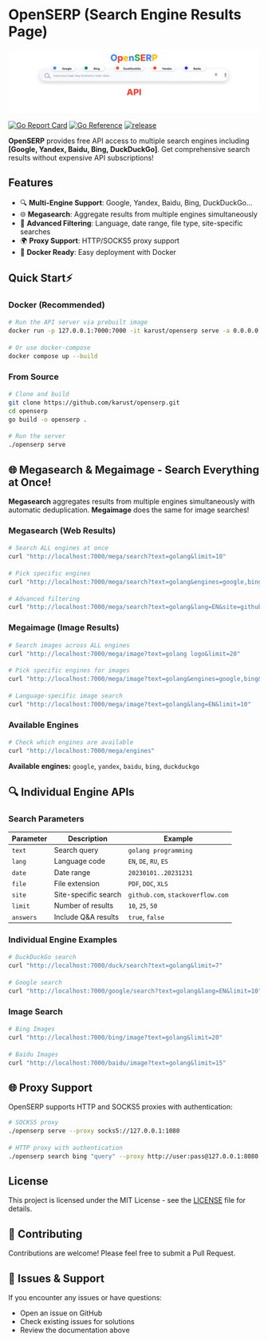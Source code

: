 # OpenSERP (Search Engine Results Page)

![OpenSERP](/logo.svg)

[![Go Report Card](https://goreportcard.com/badge/github.com/karust/openserp)](https://goreportcard.com/report/github.com/karust/openserp)
[![Go Reference](https://pkg.go.dev/badge/github.com/karust/openserp.svg)](https://pkg.go.dev/github.com/karust/openserp)
[![release](https://img.shields.io/github/release-pre/karust/openserp.svg)](https://github.com/karust/openserp/releases)

**OpenSERP** provides free API access to multiple search engines including **[Google, Yandex, Baidu, Bing, DuckDuckGo]**. Get comprehensive search results without expensive API subscriptions!

## Features

- 🔍 **Multi-Engine Support**: Google, Yandex, Baidu, Bing, DuckDuckGo...
- 🌐 **Megasearch**: Aggregate results from multiple engines simultaneously
- 🎯 **Advanced Filtering**: Language, date range, file type, site-specific searches
- 🌍 **Proxy Support**: HTTP/SOCKS5 proxy support
- 🐳 **Docker Ready**: Easy deployment with Docker

## Quick Start⚡️

### Docker (Recommended)

```bash
# Run the API server via prebuilt image
docker run -p 127.0.0.1:7000:7000 -it karust/openserp serve -a 0.0.0.0 -p 7000

# Or use docker-compose
docker compose up --build
```

### From Source

```bash
# Clone and build
git clone https://github.com/karust/openserp.git
cd openserp
go build -o openserp .

# Run the server
./openserp serve
```

## 🌐 Megasearch & Megaimage - Search Everything at Once!

**Megasearch** aggregates results from multiple engines simultaneously with automatic deduplication. **Megaimage** does the same for image searches!

### Megasearch (Web Results)

```bash
# Search ALL engines at once
curl "http://localhost:7000/mega/search?text=golang&limit=10"

# Pick specific engines
curl "http://localhost:7000/mega/search?text=golang&engines=google,bing&limit=5"

# Advanced filtering
curl "http://localhost:7000/mega/search?text=golang&lang=EN&site=github.com&limit=8"
```

### Megaimage (Image Results)

```bash
# Search images across ALL engines
curl "http://localhost:7000/mega/image?text=golang logo&limit=20"

# Pick specific engines for images
curl "http://localhost:7000/mega/image?text=golang&engines=google,bing&limit=15"

# Language-specific image search
curl "http://localhost:7000/mega/image?text=golang&lang=EN&limit=10"
```

### Available Engines

```bash
# Check which engines are available
curl "http://localhost:7000/mega/engines"
```

**Available engines:** `google`, `yandex`, `baidu`, `bing`, `duckduckgo`

## 🔍 Individual Engine APIs

### Search Parameters

| Parameter | Description          | Example                           |
| --------- | -------------------- | --------------------------------- |
| `text`    | Search query         | `golang programming`              |
| `lang`    | Language code        | `EN`, `DE`, `RU`, `ES`            |
| `date`    | Date range           | `20230101..20231231`              |
| `file`    | File extension       | `PDF`, `DOC`, `XLS`               |
| `site`    | Site-specific search | `github.com`, `stackoverflow.com` |
| `limit`   | Number of results    | `10`, `25`, `50`                  |
| `answers` | Include Q&A results  | `true`, `false`                   |

### Individual Engine Examples

```bash
# DuckDuckGo search
curl "http://localhost:7000/duck/search?text=golang&limit=7"

# Google search
curl "http://localhost:7000/google/search?text=golang&lang=EN&limit=10"
```

### Image Search

```bash
# Bing Images
curl "http://localhost:7000/bing/image?text=golang&limit=20"

# Baidu Images
curl "http://localhost:7000/baidu/image?text=golang&limit=15"
```

## 🌐 Proxy Support

OpenSERP supports HTTP and SOCKS5 proxies with authentication:

```bash
# SOCKS5 proxy
./openserp serve --proxy socks5://127.0.0.1:1080

# HTTP proxy with authentication
./openserp search bing "query" --proxy http://user:pass@127.0.0.1:8080
```

## License

This project is licensed under the MIT License - see the [LICENSE](LICENSE) file for details.

## 🤝 Contributing

Contributions are welcome! Please feel free to submit a Pull Request.

## 👾 Issues & Support

If you encounter any issues or have questions:

- Open an issue on GitHub
- Check existing issues for solutions
- Review the documentation above
